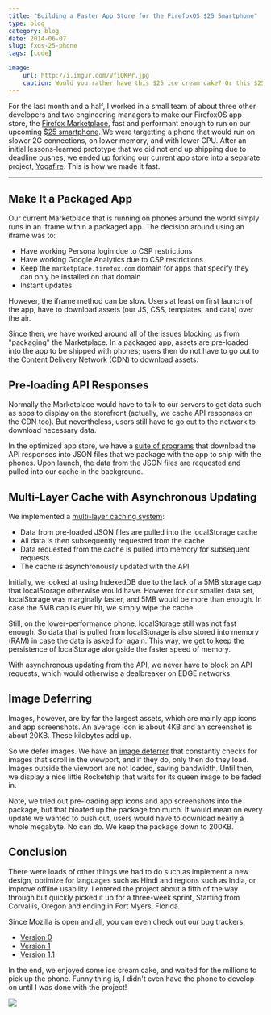 ```yaml
---
title: "Building a Faster App Store for the FirefoxOS $25 Smartphone"
type: blog
category: blog
date: 2014-06-07
slug: fxos-25-phone
tags: [code]

image:
    url: http://i.imgur.com/VfiQKPr.jpg
    caption: Would you rather have this $25 ice cream cake? Or this $25 phone?
---
```


For the last month and a half, I worked in a small team of about three other
developers and two engineering managers to make our FirefoxOS app store, the
[Firefox Marketplace](http://marketplace.firefox.com), fast and performant
enough to run on our upcoming [$25
smartphone](http://www.cnet.com/news/with-firefox-os-mozilla-begins-the-25-smartphone-push/).
We were targetting a phone that would run on slower 2G connections, on lower
memory, and with lower CPU. After an initial lessons-learned prototype that we
did not end up shipping due to deadline pushes, we ended up forking our current
app store into a separate project,
[Yogafire](http://github.com/mozilla/yogafire). This is how we made it fast.

---

## Make It a Packaged App

Our current Marketplace that is running on phones around the world simply runs
in an iframe within a packaged app. The decision around using an iframe was to:

- Have working Persona login due to CSP restrictions
- Have working Google Analytics due to CSP restrictions
- Keep the ``marketplace.firefox.com`` domain for apps that specify they can only
  be installed on that domain
- Instant updates

However, the iframe method can be slow. Users at least on first launch of the
app, have to download assets (our JS, CSS, templates, and data) over the air.

Since then, we have worked around all of the issues blocking us from
"packaging" the Marketplace. In a packaged app, assets are pre-loaded into the
app to be shipped with phones; users then do not have to go out to the Content
Delivery Network (CDN) to download assets.

## Pre-loading API Responses

Normally the Marketplace would have to talk to our servers to get data such as
apps to display on the storefront (actually, we cache API responses on the CDN
too). But nevertheless, users still have to go out to the network to download
necessary data.

In the optimized app store, we have a [suite of
programs](https://github.com/mozilla/yogafire/tree/master/lib) that download
the API responses into JSON files that we package with the app to ship with the
phones.  Upon launch, the data from the JSON files are requested and pulled
into our cache in the background.

## Multi-Layer Cache with Asynchronous Updating

We implemented a [multi-layer caching
system](https://github.com/mozilla/yogafire/blob/master/hearth/media/js/db.js):

- Data from pre-loaded JSON files are pulled into the localStorage cache
- All data is then subsequently requested from the cache
- Data requested from the cache is pulled into memory for subsequent requests
- The cache is asynchronously updated with the API

Initially, we looked at using IndexedDB due to the lack of a 5MB storage cap
that localStorage otherwise would have. However for our smaller data set,
localStorage was marginally faster, and 5MB would be more than enough. In case
the 5MB cap is ever hit, we simply wipe the cache.

Still, on the lower-performance phone, localStorage still was not fast enough.
So data that is pulled from localStorage is also stored into memory (RAM) in
case the data is asked for again. This way, we get to keep the persistence of
localStorage alongside the faster speed of memory.

With asynchronous updating from the API, we never have to block on API
requests, which would otherwise a dealbreaker on EDGE networks.

## Image Deferring

Images, however, are by far the largest assets, which are mainly app icons and
app screenshots. An average icon is about 4KB and an screenshot is about 20KB.
These kilobytes add up.

So we defer images. We have an [image
deferrer](https://github.com/mozilla/yogafire/blob/master/hearth/media/js/image-deferrer.js)
that constantly checks for images that scroll in the viewport, and if they do,
only then do they load.  Images outside the viewport are not loaded, saving
bandwidth. Until then, we display a nice little Rocketship that waits for its
queen image to be faded in.

Note, we tried out pre-loading app icons and app screenshots into the package,
but that bloated up the package too much. It would mean on every update we
wanted to push out, users would have to download nearly a whole megabyte. No
can do. We keep the package down to 200KB.

## Conclusion

There were loads of other things we had to do such as implement a new design,
optimize for languages such as Hindi and regions such as India, or improve
offline usability. I entered the project about a fifth of the way through but
quickly picked it up for a three-week sprint, Starting from Corvallis, Oregon
and ending in Fort Myers, Florida.

Since Mozilla is open and all, you can even check out our bug trackers:

- [Version 0](https://bugzilla.mozilla.org/show_bug.cgi?id=998811)
- [Version 1](https://bugzilla.mozilla.org/show_bug.cgi?id=1000301)
- [Version 1.1](https://bugzilla.mozilla.org/show_bug.cgi?id=1011012)

In the end, we enjoyed some ice cream cake, and waited for the millions to
pick up the phone. Funny thing is, I didn't even have the phone to develop
on until I was done with the project!

![](http://i.imgur.com/3NNTjGK.png)
